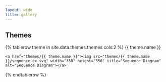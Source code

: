 ```yaml
---
layout: wide
title: gallery
---
```

## Themes

{% tablerow theme in site.data.themes.themes cols:2 %}
    {{ theme.name }}

    <a href="themes/{{ theme.name }}"><img src="themes/{{ theme.name }}/sequence-ex.svg" width="350" height="350" title="Sequence Diagram" alt="Sequence Diagram"></a>
{% endtablerow %}